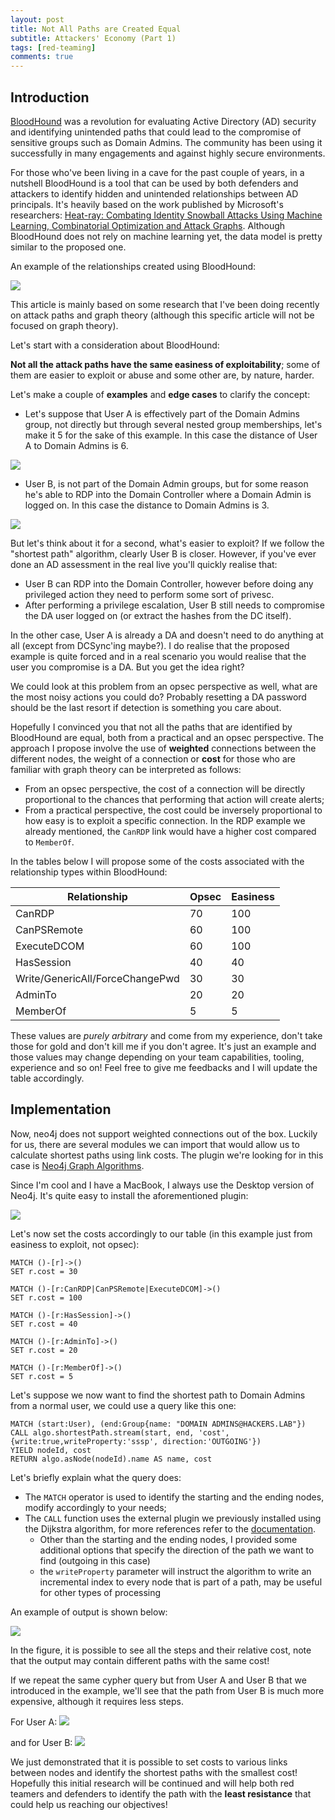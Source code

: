 ```yaml
---
layout: post
title: Not All Paths are Created Equal
subtitle: Attackers' Economy (Part 1)
tags: [red-teaming]
comments: true
---
```


## Introduction

[BloodHound](https://github.com/BloodHoundAD/) was a revolution for evaluating Active Directory (AD) security and identifying unintended paths that could lead to the compromise of sensitive groups such as Domain Admins. The community has been using it successfully in many engagements and against highly secure environments.

For those who've been living in a cave for the past couple of years, in a nutshell BloodHound is a tool that can be used by both defenders and attackers to identify hidden and unintended relationships between AD principals. It's heavily based on the work published by Microsoft's researchers: [Heat-ray: Combating Identity Snowball Attacks Using Machine Learning, Combinatorial Optimization and Attack Graphs](https://www.microsoft.com/en-us/research/publication/heat-ray-combating-identity-snowball-attacks-using-machine-learning-combinatorial-optimization-and-attack-graphs/). Although BloodHound does not rely on machine learning yet, the data model is pretty similar to the proposed one.

An example of the relationships created using BloodHound:

![](/assets/2019-11-08-not-all-paths-are-equal/f3740095f733494292da49ce6beadf60.png)

This article is mainly based on some research that I've been doing recently on attack paths and graph theory (although this specific article will not be focused on graph theory).

Let's start with a consideration about BloodHound:

**Not all the attack paths have the same easiness of exploitability**; some of them are easier to exploit or abuse and some other are, by nature, harder.

Let's make a couple of **examples** and **edge cases** to clarify the concept:

* Let's suppose that User A is effectively part of the Domain Admins group, not directly but through several nested group memberships, let's make it 5 for the sake of this example. In this case the distance of User A to Domain Admins is 6.

![](/assets/2019-11-08-not-all-paths-are-equal/25df297e21fac9fa64a96f090c826b42.png)


* User B, is not part of the Domain Admin groups, but for some reason he's able to RDP into the Domain Controller where a Domain Admin is logged on. In this case the distance to Domain Admins is 3.

![](/assets/2019-11-08-not-all-paths-are-equal/e5a92ebf3160c8817b7205dd4a24b80b.png)


But let's think about it for a second, what's easier to exploit? If we follow the "shortest path" algorithm, clearly User B is closer. However, if you've ever done an AD assessment in the real live you'll quickly realise that:

* User B can RDP into the Domain Controller, however before doing any privileged action they need to perform some sort of privesc.
* After performing a privilege escalation, User B still needs to compromise the DA user logged on (or extract the hashes from the DC itself).

In the other case, User A is already a DA and doesn't need to do anything at all (except from DCSync'ing maybe?).
I do realise that the proposed example is quite forced and in a real scenario you would realise that the user you compromise is a DA. But you get the idea right?

We could look at this problem from an opsec perspective as well, what are the most noisy actions you could do? Probably resetting a DA password should be the last resort if detection is something you care about.

Hopefully I convinced you that not all the paths that are identified by BloodHound are equal, both from a practical and an opsec perspective. The approach I propose involve the use of **weighted** connections between the different nodes, the weight of a connection or **cost** for those who are familiar with graph theory can be interpreted as follows:

* From an opsec perspective, the cost of a connection will be directly proportional to the chances that performing that action will create alerts;
* From a practical perspective, the cost could be inversely proportional to how easy is to exploit a specific connection. In the RDP example we already mentioned, the `CanRDP` link would have a higher cost compared to `MemberOf`.


In the tables below I will propose some of the costs associated with the relationship types within BloodHound:

Relationship | Opsec | Easiness
--- | --- | ---
CanRDP | 70 | 100
CanPSRemote  |  60 |  100
ExecuteDCOM  |  60 |  100
HasSession  | 40  |  40
Write/GenericAll/ForceChangePwd  | 30  |  30
AdminTo  |  20 |  20
MemberOf | 5 | 5

These values are *purely arbitrary* and come from my experience, don't take those for gold and don't kill me if you don't agree. It's just an example and those values may change depending on your team capabilities, tooling, experience and so on! Feel free to give me feedbacks and I will update the table accordingly.

## Implementation
Now, neo4j does not support weighted connections out of the box. Luckily for us, there are several modules we can import that would allow us to calculate shortest paths using link costs. The plugin we're looking for in this case is [Neo4j Graph Algorithms](https://github.com/neo4j-contrib/neo4j-graph-algorithms).

Since I'm cool and I have a MacBook, I always use the Desktop version of Neo4j. It's quite easy to install the aforementioned plugin:

![](/assets/2019-11-08-not-all-paths-are-equal/4836377f718f94a1afa0f2b9def33cc3.png)


Let's now set the costs accordingly to our table (in this example just from easiness to exploit, not opsec):

```cypher
MATCH ()-[r]->()
SET r.cost = 30

MATCH ()-[r:CanRDP|CanPSRemote|ExecuteDCOM]->()
SET r.cost = 100

MATCH ()-[r:HasSession]->()
SET r.cost = 40

MATCH ()-[r:AdminTo]->()
SET r.cost = 20

MATCH ()-[r:MemberOf]->()
SET r.cost = 5
```

Let's suppose we now want to find the shortest path to Domain Admins from a normal user, we could use a query like this one:

```
MATCH (start:User), (end:Group{name: "DOMAIN ADMINS@HACKERS.LAB"})
CALL algo.shortestPath.stream(start, end, 'cost',{write:true,writeProperty:'sssp', direction:'OUTGOING'})
YIELD nodeId, cost
RETURN algo.asNode(nodeId).name AS name, cost
```

Let's briefly explain what the query does:

* The `MATCH` operator is used to identify the starting and the ending nodes, modify accordingly to your needs;
* The `CALL` function uses the external plugin we previously installed using the Dijkstra algorithm, for more references refer to the [documentation](https://neo4j.com/docs/graph-algorithms/current/labs-algorithms/shortest-path/).
  - Other than the starting and the ending nodes, I provided some additional options that specify the direction of the path we want to find (outgoing in this case)
  - the `writeProperty` parameter will instruct the algorithm to write an incremental index to every node that is part of a path, may be useful for other types of processing

An example of output is shown below:

![](/assets/2019-11-08-not-all-paths-are-equal/63503a46e30df407bc53f8c35cc43fd1.png)

In the figure, it is possible to see all the steps and their relative cost, note that the output may contain different paths with the same cost!

If we repeat the same cypher query but from User A and User B that we introduced in the example, we'll see that the path from User B is much more expensive, although it requires less steps.

For User A:
![](/assets/2019-11-08-not-all-paths-are-equal/b89cf4cbe75ddf572ea8c266392d160e.png)

and for User B:
![](/assets/2019-11-08-not-all-paths-are-equal/48b5372a29a3b05e8a09bc0d51d1b98f.png)



We just demonstrated that it is possible to set costs to various links between nodes and identify the shortest paths with the smallest cost!
Hopefully this initial research will be continued and will help both red teamers and defenders to identify the path with the **least resistance** that could help us reaching our objectives!
